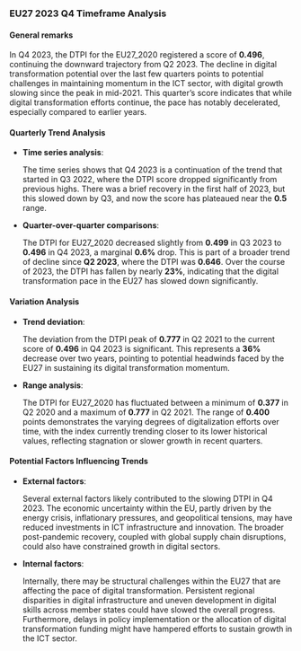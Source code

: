 ### EU27 2023 Q4 Timeframe Analysis

#### General remarks
In Q4 2023, the DTPI for the EU27_2020 registered a score of **0.496**, continuing the downward trajectory from Q2 2023. The decline in digital transformation potential over the last few quarters points to potential challenges in maintaining momentum in the ICT sector, with digital growth slowing since the peak in mid-2021. This quarter’s score indicates that while digital transformation efforts continue, the pace has notably decelerated, especially compared to earlier years.

#### Quarterly Trend Analysis

- **Time series analysis**:
  
  The time series shows that Q4 2023 is a continuation of the trend that started in Q3 2022, where the DTPI score dropped significantly from previous highs. There was a brief recovery in the first half of 2023, but this slowed down by Q3, and now the score has plateaued near the **0.5** range.

- **Quarter-over-quarter comparisons**:

  The DTPI for EU27_2020 decreased slightly from **0.499** in Q3 2023 to **0.496** in Q4 2023, a marginal **0.6%** drop. This is part of a broader trend of decline since **Q2 2023**, where the DTPI was **0.646**. Over the course of 2023, the DTPI has fallen by nearly **23%**, indicating that the digital transformation pace in the EU27 has slowed down significantly.

#### Variation Analysis

- **Trend deviation**:
  
  The deviation from the DTPI peak of **0.777** in Q2 2021 to the current score of **0.496** in Q4 2023 is significant. This represents a **36%** decrease over two years, pointing to potential headwinds faced by the EU27 in sustaining its digital transformation momentum.

- **Range analysis**:

  The DTPI for EU27_2020 has fluctuated between a minimum of **0.377** in Q2 2020 and a maximum of **0.777** in Q2 2021. The range of **0.400** points demonstrates the varying degrees of digitalization efforts over time, with the index currently trending closer to its lower historical values, reflecting stagnation or slower growth in recent quarters.

#### Potential Factors Influencing Trends

- **External factors**:
  
  Several external factors likely contributed to the slowing DTPI in Q4 2023. The economic uncertainty within the EU, partly driven by the energy crisis, inflationary pressures, and geopolitical tensions, may have reduced investments in ICT infrastructure and innovation. The broader post-pandemic recovery, coupled with global supply chain disruptions, could also have constrained growth in digital sectors.

- **Internal factors**:

  Internally, there may be structural challenges within the EU27 that are affecting the pace of digital transformation. Persistent regional disparities in digital infrastructure and uneven development in digital skills across member states could have slowed the overall progress. Furthermore, delays in policy implementation or the allocation of digital transformation funding might have hampered efforts to sustain growth in the ICT sector.


